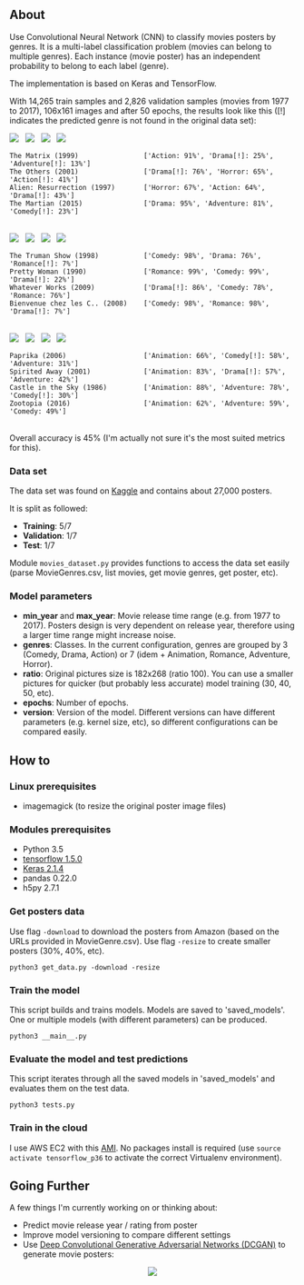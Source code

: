 ## About
Use Convolutional Neural Network (CNN) to classify movies posters by genres. It is a multi-label classification problem 
(movies can belong to multiple genres). Each instance (movie poster) has an independent probability to belong to each label (genre).

The implementation is based on Keras and TensorFlow.

With 14,265 train samples and 2,826 validation samples (movies from 1977 to 2017), 106x161 images and after 50 epochs,
the results look like this ([!] indicates the predicted genre is not found in the original data set):


![](https://images-na.ssl-images-amazon.com/images/M/MV5BNzQzOTk3OTAtNDQ0Zi00ZTVkLWI0MTEtMDllZjNkYzNjNTc4L2ltYWdlXkEyXkFqcGdeQXVyNjU0OTQ0OTY@._V1_UX182_CR0,0,182,268_AL_.jpg)&nbsp;&nbsp;
![](https://images-na.ssl-images-amazon.com/images/M/MV5BMTAxMDE4Mzc3ODNeQTJeQWpwZ15BbWU4MDY2Mjg4MDcx._V1_UY268_CR0,0,182,268_AL_.jpg)&nbsp;&nbsp;
![](https://images-na.ssl-images-amazon.com/images/M/MV5BM2YxYmFjYWMtMzBmMC00MTVmLThhMjUtYWU5Yzg2OGQwZjE3XkEyXkFqcGdeQXVyMTQxNzMzNDI@._V1_UX182_CR0,0,182,268_AL_.jpg)&nbsp;&nbsp;
![](https://images-na.ssl-images-amazon.com/images/M/MV5BMTc2MTQ3MDA1Nl5BMl5BanBnXkFtZTgwODA3OTI4NjE@._V1_UX182_CR0,0,182,268_AL_.jpg
)
```
The Matrix (1999)                ['Action: 91%', 'Drama[!]: 25%', 'Adventure[!]: 13%']
The Others (2001)                ['Drama[!]: 76%', 'Horror: 65%', 'Action[!]: 41%']
Alien: Resurrection (1997)       ['Horror: 67%', 'Action: 64%', 'Drama[!]: 43%']
The Martian (2015)               ['Drama: 95%', 'Adventure: 81%', 'Comedy[!]: 23%']
```
\
![](https://images-na.ssl-images-amazon.com/images/M/MV5BMDIzODcyY2EtMmY2MC00ZWVlLTgwMzAtMjQwOWUyNmJjNTYyXkEyXkFqcGdeQXVyNDk3NzU2MTQ@._V1_UX182_CR0,0,182,268_AL_.jpg)&nbsp;&nbsp;
![](https://images-na.ssl-images-amazon.com/images/M/MV5BNjk2ODQzNDYxNV5BMl5BanBnXkFtZTgwMTcyNDg4NjE@._V1_UX182_CR0,0,182,268_AL_.jpg)&nbsp;&nbsp;
![](https://images-na.ssl-images-amazon.com/images/M/MV5BMTU2NTA4NzgyNl5BMl5BanBnXkFtZTcwNzEzMjQ1Mg@@._V1_UX182_CR0,0,182,268_AL_.jpg)&nbsp;&nbsp;
![](https://images-na.ssl-images-amazon.com/images/M/MV5BMjEwNzMzMzUxOV5BMl5BanBnXkFtZTcwODcyODA4MQ@@._V1_UY268_CR9,0,182,268_AL_.jpg)
```
The Truman Show (1998)           ['Comedy: 98%', 'Drama: 76%', 'Romance[!]: 7%']
Pretty Woman (1990)              ['Romance: 99%', 'Comedy: 99%', 'Drama[!]: 22%']
Whatever Works (2009)            ['Drama[!]: 86%', 'Comedy: 78%', 'Romance: 76%']
Bienvenue chez les C.. (2008)    ['Comedy: 98%', 'Romance: 98%', 'Drama[!]: 7%']
```
\
![](https://images-na.ssl-images-amazon.com/images/M/MV5BNDI4MGEwZDAtZDg0Yy00MjFhLTg1MjctODdmZTMyNTUyNDI3L2ltYWdlXkEyXkFqcGdeQXVyNTAyODkwOQ@@._V1_UX182_CR0,0,182,268_AL_.jpg)&nbsp;&nbsp;
![](https://images-na.ssl-images-amazon.com/images/M/MV5BMTk3NTM1NTg1Ml5BMl5BanBnXkFtZTgwOTgzMTMyMDE@._V1_UY268_CR6,0,182,268_AL_.jpg)&nbsp;&nbsp;
![](https://images-na.ssl-images-amazon.com/images/M/MV5BNTg0NmI1ZGQtZTUxNC00NTgxLThjMDUtZmRlYmEzM2MwOWYwXkEyXkFqcGdeQXVyMzM4MjM0Nzg@._V1_UY268_CR2,0,182,268_AL_.jpg)&nbsp;&nbsp;
![](https://images-na.ssl-images-amazon.com/images/M/MV5BOTMyMjEyNzIzMV5BMl5BanBnXkFtZTgwNzIyNjU0NzE@._V1_UX182_CR0,0,182,268_AL_.jpg)
```
Paprika (2006)                   ['Animation: 66%', 'Comedy[!]: 58%', 'Adventure: 31%']
Spirited Away (2001)             ['Animation: 83%', 'Drama[!]: 57%', 'Adventure: 42%']
Castle in the Sky (1986)         ['Animation: 88%', 'Adventure: 78%', 'Comedy[!]: 30%']
Zootopia (2016)                  ['Animation: 62%', 'Adventure: 59%', 'Comedy: 49%']
```
\
Overall accuracy is 45% (I'm actually not sure it's the most suited metrics for this). 

### Data set
The data set was found on [Kaggle](https://www.kaggle.com/neha1703/movie-genre-from-its-poster/version/3) and contains 
about 27,000 posters.

It is split as followed:
* __Training__: 5/7
* __Validation__: 1/7
* __Test__: 1/7

Module `movies_dataset.py` provides functions to access the data set easily (parse MovieGenres.csv, list movies, 
get movie genres, get poster, etc).

### Model parameters
* __min_year__ and __max_year__: Movie release time range (e.g. from 1977 to 2017). 
Posters design is very dependent on release year, therefore using a larger time range might increase noise. 
* __genres__: Classes. In the current configuration, genres are grouped by 3 (Comedy, Drama, Action) 
or 7 (idem + Animation, Romance, Adventure, Horror).
* __ratio__: Original pictures size is 182x268 (ratio 100). You can use a smaller pictures for quicker 
(but probably less accurate) model training (30, 40, 50, etc).
* __epochs__: Number of epochs.
* __version__: Version of the model. Different versions can have different parameters (e.g. kernel size, etc), 
so different configurations can be compared easily.

## How to
### Linux prerequisites
* imagemagick (to resize the original poster image files)

### Modules prerequisites
* Python 3.5
* [tensorflow 1.5.0](https://www.tensorflow.org/install/install_linux#InstallingVirtualenv)
* [Keras 2.1.4](https://keras.io/#installation)
* pandas 0.22.0
* h5py 2.7.1

### Get posters data
Use flag `-download` to download the posters from Amazon (based on the URLs provided in MovieGenre.csv).
Use flag `-resize` to create smaller posters (30%, 40%, etc). 
```
python3 get_data.py -download -resize
```

### Train the model
This script builds and trains models. Models are saved to 'saved_models'. One or multiple models
(with different parameters) can be produced.
```
python3 __main__.py
```

### Evaluate the model and test predictions
This script iterates through all the saved models in 'saved_models' and evaluates them on the test data.
```
python3 tests.py
```
### Train in the cloud
I use AWS EC2 with this [AMI](https://aws.amazon.com/marketplace/pp/B077GCH38C). No packages install is required 
(use `source activate tensorflow_p36` to activate the correct Virtualenv environment).

## Going Further
A few things I'm currently working on or thinking about:

* Predict movie release year / rating from poster
* Improve model versioning to compare different settings
* Use [Deep Convolutional Generative Adversarial Networks (DCGAN)](https://github.com/carpedm20/DCGAN-tensorflow) to generate movie posters:

<p align="center">
  <img src="https://i.imgur.com/qCSp6VN.jpg">
</p>